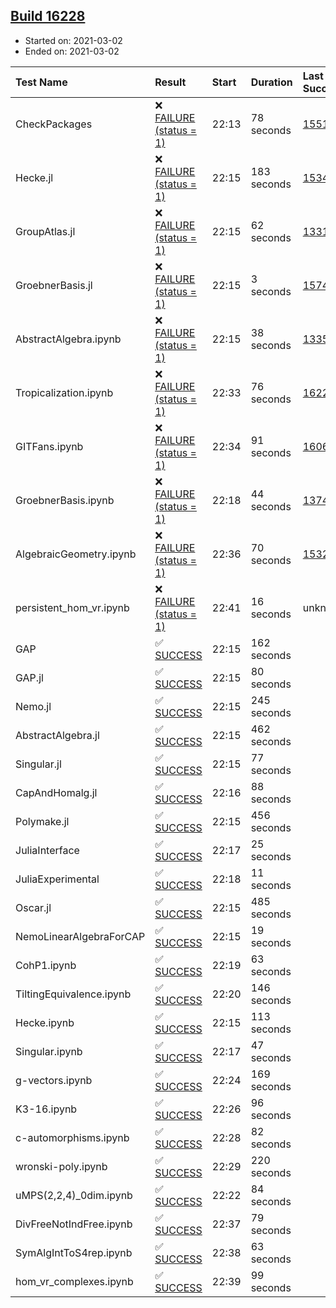 ## [Build 16228](https://oscarci.mathematik.uni-kl.de/job/oscar/16228/)

* Started on: 2021-03-02
* Ended on: 2021-03-02

| Test Name    | Result | Start | Duration | Last Success | First Failure |
|:-------------|:-------|:------|:---------|:-------------|:--------------|
| CheckPackages | ❌ [FAILURE (status = 1)](https://oscarci.mathematik.uni-kl.de/job/oscar/16228/artifact/logs/build-16228/CheckPackages.log) | 22:13 | 78 seconds | [15514](https://oscarci.mathematik.uni-kl.de/job/oscar/15514/) | [15515](https://oscarci.mathematik.uni-kl.de/job/oscar/15515/) |
| Hecke.jl | ❌ [FAILURE (status = 1)](https://oscarci.mathematik.uni-kl.de/job/oscar/16228/artifact/logs/build-16228/Hecke.jl.log) | 22:15 | 183 seconds | [15344](https://oscarci.mathematik.uni-kl.de/job/oscar/15344/) | [15348](https://oscarci.mathematik.uni-kl.de/job/oscar/15348/) |
| GroupAtlas.jl | ❌ [FAILURE (status = 1)](https://oscarci.mathematik.uni-kl.de/job/oscar/16228/artifact/logs/build-16228/GroupAtlas.jl.log) | 22:15 | 62 seconds | [13311](https://oscarci.mathematik.uni-kl.de/job/oscar/13311/) | [13312](https://oscarci.mathematik.uni-kl.de/job/oscar/13312/) |
| GroebnerBasis.jl | ❌ [FAILURE (status = 1)](https://oscarci.mathematik.uni-kl.de/job/oscar/16228/artifact/logs/build-16228/GroebnerBasis.jl.log) | 22:15 | 3 seconds | [15745](https://oscarci.mathematik.uni-kl.de/job/oscar/15745/) | [15746](https://oscarci.mathematik.uni-kl.de/job/oscar/15746/) |
| AbstractAlgebra.ipynb | ❌ [FAILURE (status = 1)](https://oscarci.mathematik.uni-kl.de/job/oscar/16228/artifact/logs/build-16228/AbstractAlgebra.ipynb.log) | 22:15 | 38 seconds | [13355](https://oscarci.mathematik.uni-kl.de/job/oscar/13355/) | [13356](https://oscarci.mathematik.uni-kl.de/job/oscar/13356/) |
| Tropicalization.ipynb | ❌ [FAILURE (status = 1)](https://oscarci.mathematik.uni-kl.de/job/oscar/16228/artifact/logs/build-16228/Tropicalization.ipynb.log) | 22:33 | 76 seconds | [16227](https://oscarci.mathematik.uni-kl.de/job/oscar/16227/) | [16228](https://oscarci.mathematik.uni-kl.de/job/oscar/16228/) |
| GITFans.ipynb | ❌ [FAILURE (status = 1)](https://oscarci.mathematik.uni-kl.de/job/oscar/16228/artifact/logs/build-16228/GITFans.ipynb.log) | 22:34 | 91 seconds | [16068](https://oscarci.mathematik.uni-kl.de/job/oscar/16068/) | [16069](https://oscarci.mathematik.uni-kl.de/job/oscar/16069/) |
| GroebnerBasis.ipynb | ❌ [FAILURE (status = 1)](https://oscarci.mathematik.uni-kl.de/job/oscar/16228/artifact/logs/build-16228/GroebnerBasis.ipynb.log) | 22:18 | 44 seconds | [13748](https://oscarci.mathematik.uni-kl.de/job/oscar/13748/) | [13749](https://oscarci.mathematik.uni-kl.de/job/oscar/13749/) |
| AlgebraicGeometry.ipynb | ❌ [FAILURE (status = 1)](https://oscarci.mathematik.uni-kl.de/job/oscar/16228/artifact/logs/build-16228/AlgebraicGeometry.ipynb.log) | 22:36 | 70 seconds | [15322](https://oscarci.mathematik.uni-kl.de/job/oscar/15322/) | [15323](https://oscarci.mathematik.uni-kl.de/job/oscar/15323/) |
| persistent_hom_vr.ipynb | ❌ [FAILURE (status = 1)](https://oscarci.mathematik.uni-kl.de/job/oscar/16228/artifact/logs/build-16228/persistent_hom_vr.ipynb.log) | 22:41 | 16 seconds | unknown | unknown |
| GAP | ✅ [SUCCESS](https://oscarci.mathematik.uni-kl.de/job/oscar/16228/artifact/logs/build-16228/GAP.log) | 22:15 | 162 seconds |  |  |
| GAP.jl | ✅ [SUCCESS](https://oscarci.mathematik.uni-kl.de/job/oscar/16228/artifact/logs/build-16228/GAP.jl.log) | 22:15 | 80 seconds |  |  |
| Nemo.jl | ✅ [SUCCESS](https://oscarci.mathematik.uni-kl.de/job/oscar/16228/artifact/logs/build-16228/Nemo.jl.log) | 22:15 | 245 seconds |  |  |
| AbstractAlgebra.jl | ✅ [SUCCESS](https://oscarci.mathematik.uni-kl.de/job/oscar/16228/artifact/logs/build-16228/AbstractAlgebra.jl.log) | 22:15 | 462 seconds |  |  |
| Singular.jl | ✅ [SUCCESS](https://oscarci.mathematik.uni-kl.de/job/oscar/16228/artifact/logs/build-16228/Singular.jl.log) | 22:15 | 77 seconds |  |  |
| CapAndHomalg.jl | ✅ [SUCCESS](https://oscarci.mathematik.uni-kl.de/job/oscar/16228/artifact/logs/build-16228/CapAndHomalg.jl.log) | 22:16 | 88 seconds |  |  |
| Polymake.jl | ✅ [SUCCESS](https://oscarci.mathematik.uni-kl.de/job/oscar/16228/artifact/logs/build-16228/Polymake.jl.log) | 22:15 | 456 seconds |  |  |
| JuliaInterface | ✅ [SUCCESS](https://oscarci.mathematik.uni-kl.de/job/oscar/16228/artifact/logs/build-16228/JuliaInterface.log) | 22:17 | 25 seconds |  |  |
| JuliaExperimental | ✅ [SUCCESS](https://oscarci.mathematik.uni-kl.de/job/oscar/16228/artifact/logs/build-16228/JuliaExperimental.log) | 22:18 | 11 seconds |  |  |
| Oscar.jl | ✅ [SUCCESS](https://oscarci.mathematik.uni-kl.de/job/oscar/16228/artifact/logs/build-16228/Oscar.jl.log) | 22:15 | 485 seconds |  |  |
| NemoLinearAlgebraForCAP | ✅ [SUCCESS](https://oscarci.mathematik.uni-kl.de/job/oscar/16228/artifact/logs/build-16228/NemoLinearAlgebraForCAP.log) | 22:15 | 19 seconds |  |  |
| CohP1.ipynb | ✅ [SUCCESS](https://oscarci.mathematik.uni-kl.de/job/oscar/16228/artifact/logs/build-16228/CohP1.ipynb.log) | 22:19 | 63 seconds |  |  |
| TiltingEquivalence.ipynb | ✅ [SUCCESS](https://oscarci.mathematik.uni-kl.de/job/oscar/16228/artifact/logs/build-16228/TiltingEquivalence.ipynb.log) | 22:20 | 146 seconds |  |  |
| Hecke.ipynb | ✅ [SUCCESS](https://oscarci.mathematik.uni-kl.de/job/oscar/16228/artifact/logs/build-16228/Hecke.ipynb.log) | 22:15 | 113 seconds |  |  |
| Singular.ipynb | ✅ [SUCCESS](https://oscarci.mathematik.uni-kl.de/job/oscar/16228/artifact/logs/build-16228/Singular.ipynb.log) | 22:17 | 47 seconds |  |  |
| g-vectors.ipynb | ✅ [SUCCESS](https://oscarci.mathematik.uni-kl.de/job/oscar/16228/artifact/logs/build-16228/g-vectors.ipynb.log) | 22:24 | 169 seconds |  |  |
| K3-16.ipynb | ✅ [SUCCESS](https://oscarci.mathematik.uni-kl.de/job/oscar/16228/artifact/logs/build-16228/K3-16.ipynb.log) | 22:26 | 96 seconds |  |  |
| c-automorphisms.ipynb | ✅ [SUCCESS](https://oscarci.mathematik.uni-kl.de/job/oscar/16228/artifact/logs/build-16228/c-automorphisms.ipynb.log) | 22:28 | 82 seconds |  |  |
| wronski-poly.ipynb | ✅ [SUCCESS](https://oscarci.mathematik.uni-kl.de/job/oscar/16228/artifact/logs/build-16228/wronski-poly.ipynb.log) | 22:29 | 220 seconds |  |  |
| uMPS(2,2,4)_0dim.ipynb | ✅ [SUCCESS](https://oscarci.mathematik.uni-kl.de/job/oscar/16228/artifact/logs/build-16228/uMPS-2-2-4-_0dim.ipynb.log) | 22:22 | 84 seconds |  |  |
| DivFreeNotIndFree.ipynb | ✅ [SUCCESS](https://oscarci.mathematik.uni-kl.de/job/oscar/16228/artifact/logs/build-16228/DivFreeNotIndFree.ipynb.log) | 22:37 | 79 seconds |  |  |
| SymAlgIntToS4rep.ipynb | ✅ [SUCCESS](https://oscarci.mathematik.uni-kl.de/job/oscar/16228/artifact/logs/build-16228/SymAlgIntToS4rep.ipynb.log) | 22:38 | 63 seconds |  |  |
| hom_vr_complexes.ipynb | ✅ [SUCCESS](https://oscarci.mathematik.uni-kl.de/job/oscar/16228/artifact/logs/build-16228/hom_vr_complexes.ipynb.log) | 22:39 | 99 seconds |  |  |
